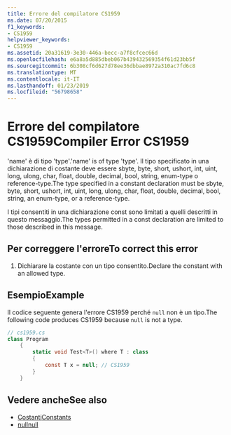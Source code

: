 ```yaml
---
title: Errore del compilatore CS1959
ms.date: 07/20/2015
f1_keywords:
- CS1959
helpviewer_keywords:
- CS1959
ms.assetid: 20a31619-3e30-446a-becc-a7f8cfcec66d
ms.openlocfilehash: e6a8a5d885dbeb067b439432569354f61d23bb5f
ms.sourcegitcommit: 6b308cf6d627d78ee36dbbae8972a310ac7fd6c8
ms.translationtype: MT
ms.contentlocale: it-IT
ms.lasthandoff: 01/23/2019
ms.locfileid: "56798658"
---
```

# <a name="compiler-error-cs1959"></a><span data-ttu-id="c9d25-102">Errore del compilatore CS1959</span><span class="sxs-lookup"><span data-stu-id="c9d25-102">Compiler Error CS1959</span></span>
<span data-ttu-id="c9d25-103">'name' è di tipo 'type'.</span><span class="sxs-lookup"><span data-stu-id="c9d25-103">'name' is of type 'type'.</span></span> <span data-ttu-id="c9d25-104">Il tipo specificato in una dichiarazione di costante deve essere sbyte, byte, short, ushort, int, uint, long, ulong, char, float, double, decimal, bool, string, enum-type o reference-type.</span><span class="sxs-lookup"><span data-stu-id="c9d25-104">The type specified in a constant declaration must be sbyte, byte, short, ushort, int, uint, long, ulong, char, float, double, decimal, bool, string, an enum-type, or a reference-type.</span></span>  
  
 <span data-ttu-id="c9d25-105">I tipi consentiti in una dichiarazione const sono limitati a quelli descritti in questo messaggio.</span><span class="sxs-lookup"><span data-stu-id="c9d25-105">The types permitted in a const declaration are limited to those described in this message.</span></span>  
  
## <a name="to-correct-this-error"></a><span data-ttu-id="c9d25-106">Per correggere l'errore</span><span class="sxs-lookup"><span data-stu-id="c9d25-106">To correct this error</span></span>  
  
1.  <span data-ttu-id="c9d25-107">Dichiarare la costante con un tipo consentito.</span><span class="sxs-lookup"><span data-stu-id="c9d25-107">Declare the constant with an allowed type.</span></span>  
  
## <a name="example"></a><span data-ttu-id="c9d25-108">Esempio</span><span class="sxs-lookup"><span data-stu-id="c9d25-108">Example</span></span>  
 <span data-ttu-id="c9d25-109">Il codice seguente genera l'errore CS1959 perché `null` non è un tipo.</span><span class="sxs-lookup"><span data-stu-id="c9d25-109">The following code produces CS1959 because `null` is not a type.</span></span>  
  
```csharp  
// cs1959.cs  
class Program  
    {  
        static void Test<T>() where T : class  
        {  
            const T x = null; // CS1959  
        }  
    }  
```  
  
## <a name="see-also"></a><span data-ttu-id="c9d25-110">Vedere anche</span><span class="sxs-lookup"><span data-stu-id="c9d25-110">See also</span></span>

- [<span data-ttu-id="c9d25-111">Costanti</span><span class="sxs-lookup"><span data-stu-id="c9d25-111">Constants</span></span>](../../csharp/programming-guide/classes-and-structs/constants.md)
- [<span data-ttu-id="c9d25-112">null</span><span class="sxs-lookup"><span data-stu-id="c9d25-112">null</span></span>](../../csharp/language-reference/keywords/null.md)
